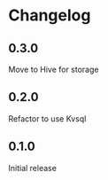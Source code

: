 # Changelog

## 0.3.0

Move to Hive for storage

## 0.2.0

Refactor to use Kvsql

## 0.1.0

Initial release

